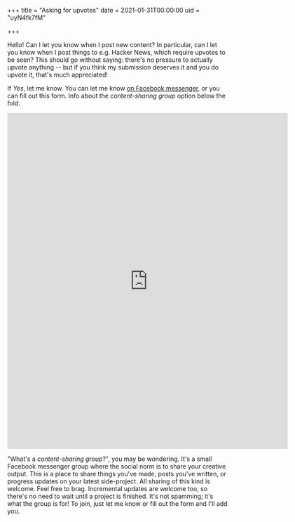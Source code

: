 +++
title = "Asking for upvotes"
date = 2021-01-31T00:00:00
uid = "uyN4fk7fM"

+++

Hello! Can I let you know when I post new content? In particular, can I let you know when I post things to e.g. Hacker News, which require upvotes to be seen? This should go without saying: there's no pressure to actually upvote anything -- but if you think my submission deserves it and you do upvote it, that's much appreciated!

If _Yes_, let me know. You can let me know [on Facebook messenger](https://www.messenger.com/t/dbieber), or you can fill out this form. Info about the _content-sharing group_ option below the fold.

<iframe src="https://docs.google.com/forms/d/e/1FAIpQLSeKINUItuKwpf_wG221Q2c-QnntQabeXTGPFtzUrhlF9H6qvw/viewform?embedded=true" width="640" height="765" frameborder="0" marginheight="0" marginwidth="0">Loading…</iframe>

"What's a _content-sharing group_?", you may be wondering. It's a small Facebook messenger group where the social norm is to share your creative output. This is a place to share things you've made, posts you've written, or progress updates on your latest side-project. All sharing of this kind is welcome. Feel free to brag. Incremental updates are welcome too, so there's no need to wait until a project is finished. It's not spamming; it's what the group is for! To join, just let me know or fill out the form and I'll add you.
